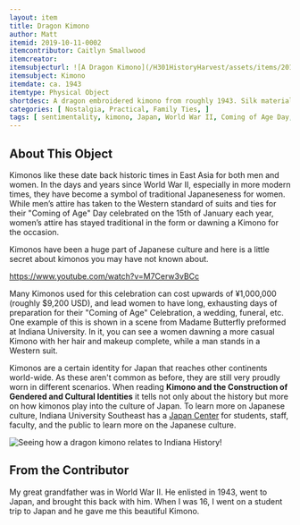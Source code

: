 ```yaml
---
layout: item
title: Dragon Kimono
author: Matt 
itemid: 2019-10-11-0002
itemcontributor: Caitlyn Smallwood
itemcreator:
itemsubjecturl: ![A Dragon Kimono](/H301HistoryHarvest/assets/items/2019-10-11-0002_5_thumb.jpg)!
itemsubject: Kimono
itemdate: ca. 1943
itemtype: Physical Object
shortdesc: A dragon embroidered kimono from roughly 1943. Silk material and fully colored. 
categories: [ Nostalgia, Practical, Family Ties, ]
tags: [ sentimentality, kimono, Japan, World War II, Coming of Age Day, Heian Period]
---
```


## About This Object

Kimonos like these date back historic times in East Asia for both men and women. In the days and years since World War II, especially in more modern times, they have become a symbol of traditional Japaneseness for women. While men’s attire has taken to the Western standard of suits and ties for their "Coming of Age" Day celebrated on the 15th of January each year, women’s attire has stayed traditional in the form or dawning a Kimono for the occasion.

Kimonos have been a huge part of Japanese culture and here is a little secret about kimonos you may have not known about.

https://www.youtube.com/watch?v=M7Cerw3vBCc

Many Kimonos used for this celebration can cost upwards of ¥1,000,000 (roughly $9,200 USD), and lead women to have long, exhausting days of preparation for their "Coming of Age" Celebration, a wedding, funeral, etc. One example of this is shown in a scene from Madame Butterfly preformed at Indiana University. In it, you can see a women dawning a more casual Kimono with her hair and makeup complete, while a man stands in a Western suit.

Kimonos are a certain identity for Japan that reaches other continents world-wide.  As these aren't common as before, they are still very proudly worn in different scenarios.  When reading **Kimono and the Construction of Gendered and Cultural Identities** it tells not only about the history but more on how kimonos play into the culture of Japan.  To learn more on Japanese culture, Indiana University Southeast has a [Japan Center](https://www.ius.edu/japan-center/index.html) for students, staff, faculty, and the public to learn more on the Japanese culture.

![Seeing how a dragon kimono relates to Indiana History](/H301HistoryHarvest/assets/images/Networks.png)!

## From the Contributor

My great grandfather was in World War II. He enlisted in 1943, went to Japan, and brought this back with him. When I was 16, I went on a student trip to Japan and he gave me this beautiful Kimono.
